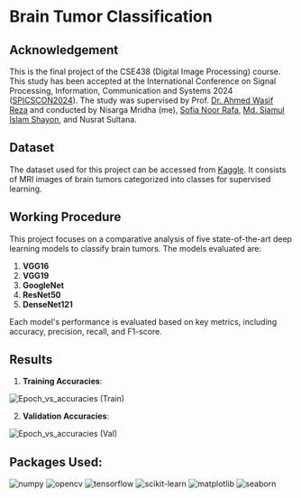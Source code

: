 # **Brain Tumor Classification**

## **Acknowledgement**
This is the final project of the CSE438 (Digital Image Processing) course. This study has been accepted at the International Conference on Signal Processing, Information, Communication and Systems 2024 ([SPICSCON2024](https://spicscon.org/2024)). The study was supervised by Prof. [Dr. Ahmed Wasif Reza](https://fse.ewubd.edu/computer-science-engineering/faculty-view/wasif) and conducted by Nisarga Mridha (me), [Sofia Noor Rafa](https://github.com/sofiautilitarian), [Md. Siamul Islam Shayon](https://github.com/shayon10), and Nusrat Sultana.

## **Dataset**
The dataset used for this project can be accessed from [Kaggle](https://www.kaggle.com/datasets/masoudnickparvar/brain-tumor-mri-dataset). It consists of MRI images of brain tumors categorized into classes for supervised learning.

## **Working Procedure**
This project focuses on a comparative analysis of five state-of-the-art deep learning models to classify brain tumors. The models evaluated are:

1. **VGG16**
2. **VGG19**
3. **GoogleNet**
4. **ResNet50**
5. **DenseNet121**

Each model's performance is evaluated based on key metrics, including accuracy, precision, recall, and F1-score.

## **Results**

1. **Training Accuracies**:


![Epoch_vs_accuracies (Train)](https://github.com/user-attachments/assets/35f11536-0c88-4d08-8020-3ca2d6a1b86b)


2. **Validation Accuracies**:


![Epoch_vs_accuracies (Val)](https://github.com/user-attachments/assets/bececec7-73a7-4714-a99f-ccc48e122864)


## Packages Used:
![numpy](https://img.shields.io/badge/Numpy-1.25.0-blue) ![opencv](https://img.shields.io/badge/OpenCV-4.8.0-green) ![tensorflow](https://img.shields.io/badge/TensorFlow-2.13.0-orange) ![scikit-learn](https://img.shields.io/badge/Scikit--Learn-1.3.0-yellow) ![matplotlib](https://img.shields.io/badge/Matplotlib-3.7.1-red) ![seaborn](https://img.shields.io/badge/Seaborn-0.12.2-lightblue)
